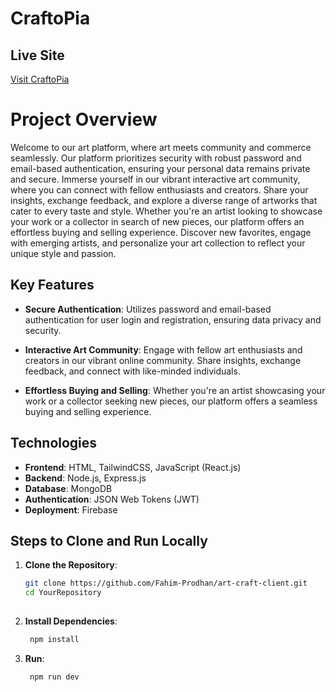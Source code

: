 # CraftoPia

## Live Site
[Visit CraftoPia](https://art-craft-2ddac.web.app)

# Project Overview

Welcome to our art platform, where art meets community and commerce seamlessly. Our platform prioritizes security with robust password and email-based authentication, ensuring your personal data remains private and secure. Immerse yourself in our vibrant interactive art community, where you can connect with fellow enthusiasts and creators. Share your insights, exchange feedback, and explore a diverse range of artworks that cater to every taste and style. Whether you're an artist looking to showcase your work or a collector in search of new pieces, our platform offers an effortless buying and selling experience. Discover new favorites, engage with emerging artists, and personalize your art collection to reflect your unique style and passion.



## Key Features

- **Secure Authentication**: Utilizes password and email-based authentication for user login and registration, ensuring data privacy and security.

- **Interactive Art Community**: Engage with fellow art enthusiasts and creators in our vibrant online community. Share insights, exchange feedback, and connect with like-minded individuals.

- **Effortless Buying and Selling**: Whether you're an artist showcasing your work or a collector seeking new pieces, our platform offers a seamless buying and selling experience.

## Technologies
- **Frontend**: HTML, TailwindCSS, JavaScript (React.js)
- **Backend**: Node.js, Express.js
- **Database**: MongoDB
- **Authentication**: JSON Web Tokens (JWT)
- **Deployment**: Firebase

## Steps to Clone and Run Locally

1. **Clone the Repository**:
   ```bash
   git clone https://github.com/Fahim-Prodhan/art-craft-client.git
   cd YourRepository
  
2. **Install Dependencies**:
   ```bash
    npm install

3. **Run**:
   ```bash
    npm run dev

